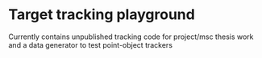 # Target tracking playground

Currently contains unpublished tracking code for project/msc thesis work and a data generator to test point-object trackers
